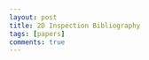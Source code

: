 ```yaml
---
layout: post 
title: 2D Inspection Bibliography
tags: [papers]
comments: true
---
```


<script src="http://bibbase.org/show?bib=bibliography.bib&json=1"></script>
<!--
<p><span class="citation">(Natarajan and Schaub 2006)</span></p>
<div class="references">
<p>Natarajan, Arun, and Hanspeter Schaub. 2006. “Linear Dynamics and Stability Analysis of a Two-Craft Coulomb Tether Formation.” <em>Journal of Guidance, Control, and Dynamics</em> 29 (4): 831–39. doi:<a href="http://dx.doi.org/10.2514/1.16480">10.2514/1.16480</a>. <a href="http://arc.aiaa.org/doi/abs/10.2514/1.16480">http://arc.aiaa.org/doi/abs/10.2514/1.16480</a>.</p>
</div>
-->

<!-- Made with Pandoc and the instructions here
	http://tex.stackexchange.com/questions/171793/bibtex-to-html-markdown-etc-using-pandoc
	-->